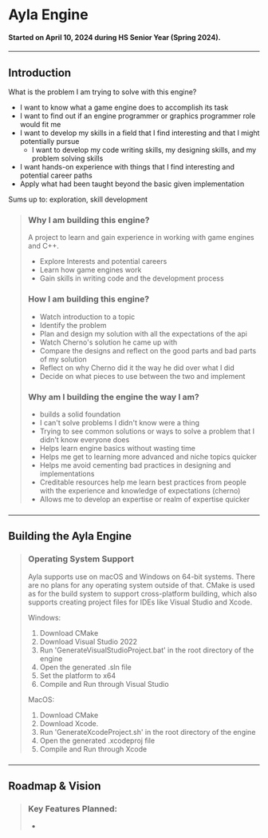 

# Ayla Engine

#### Started on April 10, 2024 during HS Senior Year (Spring 2024).

####

---

## Introduction

What is the problem I am trying to solve with this engine?
- I want to know what a game engine does to accomplish its task
- I want to find out if an engine programmer or graphics programmer role would fit me
- I want to develop my skills in a field that I find interesting and that I might potentially pursue
  - I want to develop my code writing skills, my designing skills, and my problem solving skills
- I want hands-on experience with things that I find interesting and potential career paths
- Apply what had been taught beyond the basic given implementation

Sums up to: exploration, skill development

> ### Why I am building this engine?
> A project to learn and gain experience in working with game engines and C++.
> - Explore Interests and potential careers
> - Learn how game engines work
> - Gain skills in writing code and the development process
> 
>
> 
> ### How I am building this engine? 
> 
> - Watch introduction to a topic
> - Identify the problem
> - Plan and design my solution with all the expectations of the api
> - Watch Cherno's solution he came up with
> - Compare the designs and reflect on the good parts and bad parts of my solution 
> - Reflect on why Cherno did it the way he did over what I did
> - Decide on what pieces to use between the two and implement
> 
> 
> 
> ### Why am I building the engine the way I am? 
>
> - builds a solid foundation
> - I can't solve problems I didn't know were a thing
> - Trying to see common solutions or ways to solve a problem that I didn't know everyone does
> - Helps learn engine basics without wasting time 
> - Helps me get to learning more advanced and niche topics quicker
> - Helps me avoid cementing bad practices in designing and implementations
> - Creditable resources help me learn best practices from people with the experience and knowledge of expectations  (cherno)
> - Allows me to develop an expertise or realm of expertise quicker
>
>


###

---

## Building the Ayla Engine



> ### Operating System Support
> Ayla supports use on macOS and Windows on 64-bit systems. There are no plans for any operating system 
> outside of that. CMake is used as for the build system to support 
> cross-platform building, which also supports creating project files for IDEs like Visual Studio
> and Xcode.
> 
> Windows:
>1. Download CMake
>2. Download Visual Studio 2022
>3. Run 'GenerateVisualStudioProject.bat' in the root directory of the engine
>4. Open the generated .sln file
>5. Set the platform to x64
>6. Compile and Run through Visual Studio
>
>
> MacOS:
>1. Download CMake
>2. Download Xcode.
>3. Run 'GenerateXcodeProject.sh' in the root directory of the engine
>4. Open the generated .xcodeproj file
>5. Compile and Run through Xcode


###

---

## Roadmap & Vision

> ### Key Features Planned:
> * 
